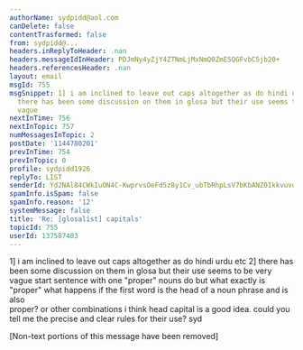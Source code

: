 ```yaml
---
authorName: sydpidd@aol.com
canDelete: false
contentTrasformed: false
from: sydpidd@...
headers.inReplyToHeader: .nan
headers.messageIdInHeader: PDJmNy4yZjY4ZTNmLjMxNmQ0ZmE5QGFvbC5jb20+
headers.referencesHeader: .nan
layout: email
msgId: 755
msgSnippet: 1] i am inclined to leave out caps altogether as do hindi urdu etc 2]
  there has been some discussion on them in glosa but their use seems to  be very
  vague
nextInTime: 756
nextInTopic: 757
numMessagesInTopic: 2
postDate: '1144780201'
prevInTime: 754
prevInTopic: 0
profile: sydpidd1926
replyTo: LIST
senderId: Yd2NAl84CWkIuON4C-KwprvsOeFd5z8y1Cv_ubTbRhpLsV7bKbANZ0Ikkvuvd7mDTPcYJE3j
spamInfo.isSpam: false
spamInfo.reason: '12'
systemMessage: false
title: 'Re: [glosalist] capitals'
topicId: 755
userId: 137587403
---
```


1] i am inclined to leave out caps altogether as do hindi urdu etc
2] there has been some discussion on them in glosa but their use seems to  be 
very vague start sentence with one "proper" nouns do but what exactly is  
"proper" what happens if the first word is the head of a noun phrase and is also  
proper? or other combinations 
i think head capital is a good idea. could you tell me the precise and  clear 
rules for their use?
syd
 
 
 
 
 
 
 
 
 
 
 
 
 
 
 
 
 


[Non-text portions of this message have been removed]



